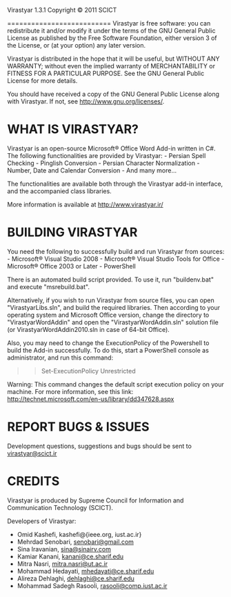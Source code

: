 Virastyar 1.3.1 
Copyright © 2011 SCICT 

==========================
Virastyar is free software: you can redistribute it and/or modify
it under the terms of the GNU General Public License as published by
the Free Software Foundation, either version 3 of the License, or
(at your option) any later version.

Virastyar is distributed in the hope that it will be useful,
but WITHOUT ANY WARRANTY; without even the implied warranty of
MERCHANTABILITY or FITNESS FOR A PARTICULAR PURPOSE. See the
GNU General Public License for more details.

You should have received a copy of the GNU General Public License
along with Virastyar.  If not, see <http://www.gnu.org/licenses/>.


WHAT IS VIRASTYAR?
==========================
Virastyar is an open-source Microsoft® Office Word Add-in written in C#.
The following functionalities are provided by Virastyar:
	- Persian Spell Checking
	- Pinglish Conversion
	- Persian Character Normalization
	- Number, Date and Calendar Conversion
	- And many more...
	
The functionalities are available both through the Virastyar add-in interface,
and the accompanied class libraries.

More information is available at http://www.virastyar.ir/


BUILDING VIRASTYAR
==========================
You need the following to successfully build and run Virastyar from sources:
	- Microsoft® Visual Studio 2008 
	- Microsoft® Visual Studio Tools for Office
	- Microsoft® Office 2003 or Later
	- PowerShell
	
There is an automated build script provided. To use it, run "buildenv.bat" and 
execute "msrebuild.bat".

Alternatively, if you wish to run Virastyar from source files, you can open
"VirastyarLibs.sln", and build the required libraries. Then according to your
operating system and Microsoft Office version, change the directory to 
"VirastyarWordAddin" and open the "VirastyarWordAddin.sln" solution file 
(or VirastyarWordAddin2010.sln in case of 64-bit Office).

Also, you may need to change the ExecutionPolicy of the Powershell to build the Add-in successfully. 
To do this, start a PowerShell console as administrator, and run this command:
 >>Set-ExecutionPolicy Unrestricted
 
Warning: This command changes the default script execution policy on your machine.
For more information, see this link:
http://technet.microsoft.com/en-us/library/dd347628.aspx

REPORT BUGS & ISSUES
==========================
Development questions, suggestions and bugs should be sent to virastyar@scict.ir


CREDITS
==========================
Virastyar is produced by Supreme Council for Information and Communication Technology (SCICT).

Developers of Virastyar:
- Omid Kashefi, kashefi@{ieee.org, iust.ac.ir}
- Mehrdad Senobari, senobari@gmail.com
- Sina Iravanian, sina@sinairv.com
- Kamiar Kanani, kanani@ce.sharif.edu
- Mitra Nasri, mitra.nasri@ut.ac.ir
- Mohammad Hedayati, mhedayati@ce.sharif.edu
- Alireza Dehlaghi, dehlaghi@ce.sharif.edu
- Mohammad Sadegh Rasooli, rasooli@comp.iust.ac.ir
